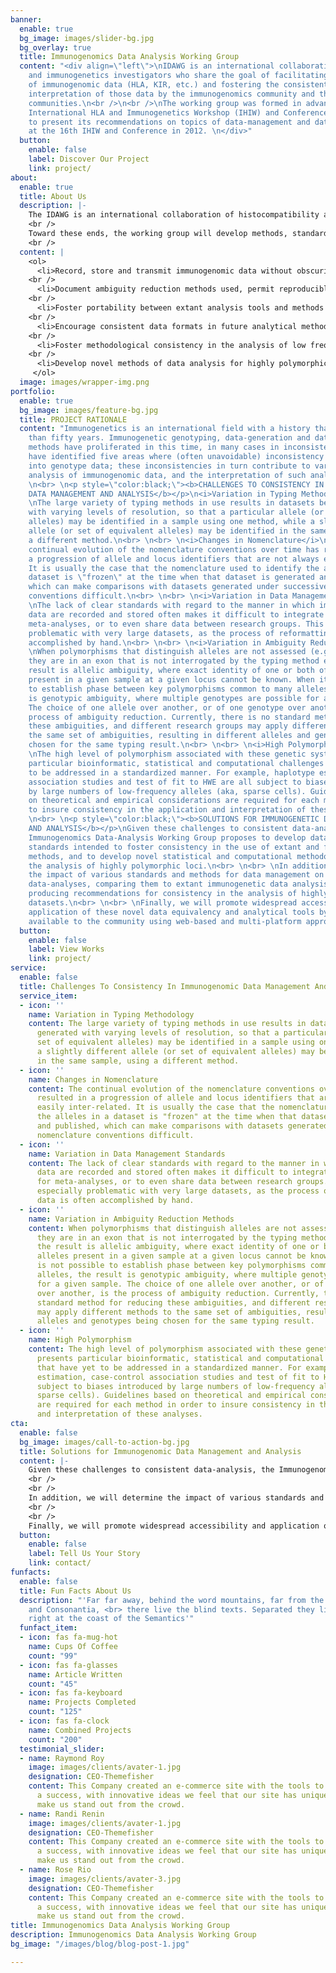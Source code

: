 ```yaml
---
banner:
  enable: true
  bg_image: images/slider-bg.jpg
  bg_overlay: true
  title: Immunogenomics Data Analysis Working Group
  content: "<div align=\"left\">\nIDAWG is an international collaboration of histocompatibility
    and immunogenetics investigators who share the goal of facilitating the sharing
    of immunogenomic data (HLA, KIR, etc.) and fostering the consistent analysis and
    interpretation of those data by the immunogenomics community and the larger genomics
    communities.\n<br />\n<br />\nThe working group was formed in advance of the 16th
    International HLA and Immunogenetics Workshop (IHIW) and Conference with the intent
    to present its recommendations on topics of data-management and data-analysis
    at the 16th IHIW and Conference in 2012. \n</div>"
  button:
    enable: false
    label: Discover Our Project
    link: project/
about:
  enable: true
  title: About Us
  description: |-
    The IDAWG is an international collaboration of histocompatibility and immunogenetics investigators who share the goal of making immunogenomic data (HLA, KIR, etc.) more useful across studies and between different groups.
    <br />
    Toward these ends, the working group will develop methods, standards, tools and recommendations intended to:
    <br />
  content: |
    <ol>
      <li>Record, store and transmit immunogenomic data without obscuring the limitations of the typing method used, allow easy identification of allelic equivalency under successive nomenclatures, make data both human-readable (e.g., flat-text file) and machine-readable (e.g., XML file), conform to extant nomenclature rules, all without the use of proprietary platforms.</li>
    <br />
      <li>Document ambiguity reduction methods used, permit reproducible ambiguity reduction, and permit equivalency under different methods of ambiguity reduction.</li>
    <br />
      <li>Foster portability between extant analysis tools and methods to permit maximum access to investigators (e.g., web-based tools).</li>
    <br />
      <li>Encourage consistent data formats in future analytical methods, promoting widespread accessibility and application.</li>
    <br />
      <li>Foster methodological consistency in the analysis of low frequency alleles and heterogeneous data, the estimation of haplotypes, Hardy-Weinberg testing of highly polymorphic data, the application of measures of and adjustment for linkage disequilibrium, tests for selection and measures of population differentiation, the calculation of odds ratios, relative risks, etc., corrections for multiple testing, mitigation of false positive readings.</li>
    <br />
      <li>Develop novel methods of data analysis for highly polymorphic loci in disease association and population studies (e.g., peptide and nucleotide-level analyses, multidimensional scaling analyses, and neural network analyses). </li>
     </ol>
  image: images/wrapper-img.png
portfolio:
  enable: true
  bg_image: images/feature-bg.jpg
  title: PROJECT RATIONALE
  content: "Immunogenetics is an international field with a history that spans more
    than fifty years. Immunogenetic genotyping, data-generation and data-analysis
    methods have proliferated in this time, in many cases in inconsistent ways. We
    have identified five areas where (often unavoidable) inconsistency can be introduced
    into genotype data; these inconsistencies in turn contribute to variation in the
    analysis of immunogenomic data, and the interpretation of such analyses.\n<br>
    \n<br> \n<p style=\"color:black;\"><b>CHALLENGES TO CONSISTENCY IN IMMUNOGENETIC
    DATA MANAGEMENT AND ANALYSIS</b></p>\n<i>Variation in Typing Methodology</i>\n<br>
    \nThe large variety of typing methods in use results in datasets being generated
    with varying levels of resolution, so that a particular allele (or set of equivalent
    alleles) may be identified in a sample using one method, while a slightly different
    allele (or set of equivalent alleles) may be identified in the same sample, using
    a different method.\n<br> \n<br> \n<i>Changes in Nomenclature</i>\n<br> \nThe
    continual evolution of the nomenclature conventions over time has resulted in
    a progression of allele and locus identifiers that are not always easily inter-related.
    It is usually the case that the nomenclature used to identify the alleles in a
    dataset is \"frozen\" at the time when that dataset is generated and published,
    which can make comparisons with datasets generated under successive nomenclature
    conventions difficult.\n<br> \n<br> \n<i>Variation in Data Management Standards</i>\n<br>
    \nThe lack of clear standards with regard to the manner in which immunogenetic
    data are recorded and stored often makes it difficult to integrate datasets for
    meta-analyses, or to even share data between research groups. This becomes especially
    problematic with very large datasets, as the process of reformatting data is often
    accomplished by hand.\n<br> \n<br> \n<i>Variation in Ambiguity Reduction Methods</i>\n<br>
    \nWhen polymorphisms that distinguish alleles are not assessed (e.g., because
    they are in an exon that is not interrogated by the typing method employed), the
    result is allelic ambiguity, where exact identity of one or both of the alleles
    present in a given sample at a given locus cannot be known. When it is not possible
    to establish phase between key polymorphisms common to many alleles, the result
    is genotypic ambiguity, where multiple genotypes are possible for a given sample.
    The choice of one allele over another, or of one genotype over another, is the
    process of ambiguity reduction. Currently, there is no standard method for reducing
    these ambiguities, and different research groups may apply different methods to
    the same set of ambiguities, resulting in different alleles and genotypes being
    chosen for the same typing result.\n<br> \n<br> \n<i>High Polymorphism</i>\n<br>
    \nThe high level of polymorphism associated with these genetic systems presents
    particular bioinformatic, statistical and computational challenges that have yet
    to be addressed in a standardized manner. For example, haplotype estimation, case-control
    association studies and test of fit to HWE are all subject to biases introduced
    by large numbers of low-frequency alleles (aka, sparse cells). Guidelines based
    on theoretical and empirical considerations are required for each method in order
    to insure consistency in the application and interpretation of these analyses.\n<br>
    \n<br> \n<p style=\"color:black;\"><b>SOLUTIONS FOR IMMUNOGENETIC DATA MANAGEMENT
    AND ANALYSIS</b></p>\nGiven these challenges to consistent data-analysis, the
    Immunogenomics Data-Analysis Working Group proposes to develop data equivalency
    standards intended to foster consistency in the use of extant and future analytical
    methods, and to develop novel statistical and computational methodologies for
    the analysis of highly polymorphic loci.\n<br> \n<br> \nIn addition, we will determine
    the impact of various standards and methods for data management on downstream
    data-analyses, comparing them to extant immunogenetic data analysis systems, and
    producing recommendations for consistency in the analysis of highly polymorphic
    datasets.\n<br> \n<br> \nFinally, we will promote widespread accessibility and
    application of these novel data equivalency and analytical tools by making them
    available to the community using web-based and multi-platform approaches.\n\n"
  button:
    enable: false
    label: View Works
    link: project/
service:
  enable: false
  title: Challenges To Consistency In Immunogenomic Data Management And Analysis
  service_item:
  - icon: ''
    name: Variation in Typing Methodology
    content: The large variety of typing methods in use results in datasets being
      generated with varying levels of resolution, so that a particular allele (or
      set of equivalent alleles) may be identified in a sample using one method, while
      a slightly different allele (or set of equivalent alleles) may be identified
      in the same sample, using a different method.
  - icon: ''
    name: Changes in Nomenclature
    content: The continual evolution of the nomenclature conventions over time has
      resulted in a progression of allele and locus identifiers that are not always
      easily inter-related. It is usually the case that the nomenclature used to identify
      the alleles in a dataset is "frozen" at the time when that dataset is generated
      and published, which can make comparisons with datasets generated under successive
      nomenclature conventions difficult.
  - icon: ''
    name: Variation in Data Management Standards
    content: The lack of clear standards with regard to the manner in which immunogenetic
      data are recorded and stored often makes it difficult to integrate datasets
      for meta-analyses, or to even share data between research groups. This becomes
      especially problematic with very large datasets, as the process of reformatting
      data is often accomplished by hand.
  - icon: ''
    name: Variation in Ambiguity Reduction Methods
    content: When polymorphisms that distinguish alleles are not assessed (e.g., because
      they are in an exon that is not interrogated by the typing method employed),
      the result is allelic ambiguity, where exact identity of one or both of the
      alleles present in a given sample at a given locus cannot be known. When it
      is not possible to establish phase between key polymorphisms common to many
      alleles, the result is genotypic ambiguity, where multiple genotypes are possible
      for a given sample. The choice of one allele over another, or of one genotype
      over another, is the process of ambiguity reduction. Currently, there is no
      standard method for reducing these ambiguities, and different research groups
      may apply different methods to the same set of ambiguities, resulting in different
      alleles and genotypes being chosen for the same typing result.
  - icon: ''
    name: High Polymorphism
    content: The high level of polymorphism associated with these genetic systems
      presents particular bioinformatic, statistical and computational challenges
      that have yet to be addressed in a standardized manner. For example, haplotype
      estimation, case-control association studies and test of fit to HWE are all
      subject to biases introduced by large numbers of low-frequency alleles (aka,
      sparse cells). Guidelines based on theoretical and empirical considerations
      are required for each method in order to insure consistency in the application
      and interpretation of these analyses.
cta:
  enable: false
  bg_image: images/call-to-action-bg.jpg
  title: Solutions for Immunogenomic Data Management and Analysis
  content: |-
    Given these challenges to consistent data-analysis, the Immunogenomics Data-Analysis Working Group proposes to develop data equivalency standards intended to foster consistency in the use of extant and future analytical methods, and to develop novel statistical and computational methodologies for the analysis of highly polymorphic loci.
    <br />
    <br />
    In addition, we will determine the impact of various standards and methods for data mangement on downstream data-analyses, comparing them to extant immunogenetic data analysis systems, and producing recommendations for consistency in the analysis of highly polymorphic datasets.
    <br />
    <br />
    Finally, we will promote widespread accessibility and application of these novel data equivalency and analytical tools by making them available to the community using web-based and multi-platform approaches.
  button:
    enable: false
    label: Tell Us Your Story
    link: contact/
funfacts:
  enable: false
  title: Fun Facts About Us
  description: "'Far far away, behind the word mountains, far from the countries Vokalia
    and Consonantia, <br> there live the blind texts. Separated they live in Bookmarksgrove
    right at the coast of the Semantics'"
  funfact_item:
  - icon: fas fa-mug-hot
    name: Cups Of Coffee
    count: "99"
  - icon: fas fa-glasses
    name: Article Written
    count: "45"
  - icon: fas fa-keyboard
    name: Projects Completed
    count: "125"
  - icon: fas fa-clock
    name: Combined Projects
    count: "200"
  testimonial_slider:
  - name: Raymond Roy
    image: images/clients/avater-1.jpg
    designation: CEO-Themefisher
    content: This Company created an e-commerce site with the tools to make our business
      a success, with innovative ideas we feel that our site has unique elements that
      make us stand out from the crowd.
  - name: Randi Renin
    image: images/clients/avater-1.jpg
    designation: CEO-Themefisher
    content: This Company created an e-commerce site with the tools to make our business
      a success, with innovative ideas we feel that our site has unique elements that
      make us stand out from the crowd.
  - name: Rose Rio
    image: images/clients/avater-3.jpg
    designation: CEO-Themefisher
    content: This Company created an e-commerce site with the tools to make our business
      a success, with innovative ideas we feel that our site has unique elements that
      make us stand out from the crowd.
title: Immunogenomics Data Analysis Working Group
description: Immunogenomics Data Analysis Working Group
bg_image: "/images/blog/blog-post-1.jpg"

---
```

